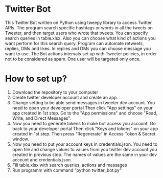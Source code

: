 # Twitter Bot
This Twitter Bot written on Python using tweepy library to access Twitter APIs.
The program search specific hashtags or words in all the tweets on Tweeter, and then
target users who wrote that tweets. You can specify search queries in table.xlsx. Also
you can choose what kind of actions you want perform for this search query. Program can
automate retweets, replies, DMs and likes. In replies and DMs you can choose message you
want to use. The Bot actions intervals set up with Tweeter policies, in order not to be
considered as spam. One user will be targeted only once.

# How to set up?
1. Download the repository to your computer
2. Create twitter developer account and create an app.
3. Change setting to be able send messages in tweeter dev account. You need to open your developer portal
Then click "App settings" on your app created in 1st step. Go to the "App permissions" and choose "Read, Write, and Direct Messages".
4. Now you need to generate tokens to make bot access you account. Go back to your developer portal
Then click "Keys and tokens" on your app created in 1st step. Then press "Regenerate" in Access Token & Secret window.
5. Now you need to put your account keys in credentials.json. You need to open file and change values to
values from you twitter dev account you created in previous step. The names of values are the same in your dev account and credentials.json.
6. Fill table.xlsx with search queries, actions and messages
7. Run programm with command "python twitter_bot.py"